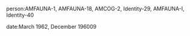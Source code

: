 person:AMFAUNA-1, AMFAUNA-18, AMCOG-2, Identity-29, AMFAUNA-I, Identity-40

date:March 1962, December 196009

